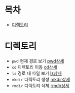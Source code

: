 # 목차
- [디렉토리](#디렉토리)

 # 디렉토리
- `pwd` 현재 경로 보기 [pwd상세](https://github.com/JeongseokNam/TIL/blob/main/OS/Linux/%EB%AA%85%EB%A0%B9%EC%96%B4/pwd%EC%83%81%EC%84%B8.md)
- `cd` 디렉토리 이동 [cd상세](https://github.com/JeongseokNam/TIL/blob/main/OS/Linux/%EB%AA%85%EB%A0%B9%EC%96%B4/cd%EC%83%81%EC%84%B8.md)
- `ls` 경로 내 파일 보기 [ls상세](https://github.com/JeongseokNam/TIL/blob/main/OS/Linux/%EB%AA%85%EB%A0%B9%EC%96%B4/ls%EC%83%81%EC%84%B8.md)
- `mkdir` 디렉토리 생성 [mkdir상세](https://github.com/JeongseokNam/TIL/blob/main/OS/Linux/%EB%AA%85%EB%A0%B9%EC%96%B4/mkdir%EC%83%81%EC%84%B8.md)
- `rmdir` 디렉토리 삭제 [rmdir상세]()